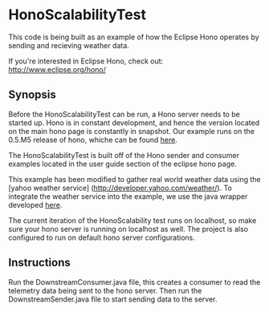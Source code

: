 # HonoScalabilityTest

This code is being built as an example of how the Eclipse Hono operates by sending and recieving weather data.

If you're interested in Eclipse Hono, check out: http://www.eclipse.org/hono/

## Synopsis 

Before the HonoScalabilityTest can be run, a Hono server needs to be started up. Hono is in constant development, and hence the version located on the main hono page is constantly in snapshot. Our example runs on the 0.5.M5 release of hono, whiche can be found [here](https://github.com/eclipse/hono/tree/0.5-M5).

The HonoScalabilityTest is built off of the Hono sender and consumer examples located in the user guide section of the eclipse hono page.

This example has been modified to gather real world weather data using the [yahoo weather service] (http://developer.yahoo.com/weather/). To integrate the weather service into the example, we use the java wrapper developed [here](https://github.com/fedy2/yahoo-weather-java-api). 

The current iteration of the HonoScalability test runs on localhost, so make sure your hono server is running on localhost as well. The project is also configured to run on default hono server configurations.

## Instructions

Run the DownstreamConsumer.java file, this creates a consumer to read the telemetry data being sent to the hono server. Then run the DownstreamSender.java file to start sending data to the server. 
